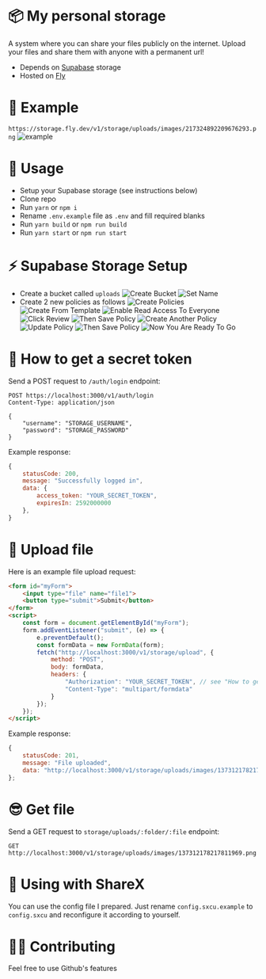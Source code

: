 # 📦 My personal storage
A system where you can share your files publicly on the internet. Upload your files and share them with anyone with a permanent url!
- Depends on [Supabase](https://supabase.io/) storage
- Hosted on [Fly](https://fly.io/)

# 🎁 Example
`https://storage.fly.dev/v1/storage/uploads/images/217324892209676293.png`
![example](https://storage.fly.dev/v1/storage/uploads/images/217324892209676293.png)

# 🎈 Usage
- Setup your Supabase storage (see instructions below)
- Clone repo
- Run `yarn` or `npm i`
- Rename `.env.example` file as `.env` and fill required blanks
- Run `yarn build` or `npm run build`
- Run `yarn start` or `npm run start` 

# ⚡️ Supabase Storage Setup
- Create a bucket called `uploads`
![Create Bucket](https://storage.fly.dev/v1/storage/uploads/images/214474010631733253.png)
![Set Name](https://storage.fly.dev/v1/storage/uploads/images/214476763441528847.png)
- Create 2 new policies as follows
![Create Policies](https://storage.fly.dev/v1/storage/uploads/images/214474469236932614.png)
![Create From Template](https://storage.fly.dev/v1/storage/uploads/images/214474618927448071.png)
![Enable Read Access To Everyone](https://storage.fly.dev/v1/storage/uploads/images/214474787119038472.png)
![Click Review](https://storage.fly.dev/v1/storage/uploads/images/214474952768880649.png)
![Then Save Policy](https://storage.fly.dev/v1/storage/uploads/images/214475066094780426.png)
![Create Another Policy](https://storage.fly.dev/v1/storage/uploads/images/214475499529961483.png)
![Update Policy](https://storage.fly.dev/v1/storage/uploads/images/214476197688639500.png)
![Then Save Policy](https://storage.fly.dev/v1/storage/uploads/images/214476313275269133.png)
![Now You Are Ready To Go](https://storage.fly.dev/v1/storage/uploads/images/214476505919651854.png)

# 🔑 How to get a secret token
Send a POST request to `/auth/login` endpoint:
```
POST https://localhost:3000/v1/auth/login
Content-Type: application/json

{
    "username": "STORAGE_USERNAME",
    "password": "STORAGE_PASSWORD"
}
```
Example response:
```js
{
    statusCode: 200,
    message: "Successfully logged in",
    data: {
        access_token: "YOUR_SECRET_TOKEN",
        expiresIn: 2592000000
    },
}
```

# 🧶 Upload file
Here is an example file upload request:
```html
<form id="myForm">
    <input type="file" name="file1">
    <button type="submit">Submit</button>
</form>
<script>
    const form = document.getElementById("myForm");
    form.addEventListener("submit", (e) => {
        e.preventDefault();
        const formData = new FormData(form);
        fetch("http://localhost:3000/v1/storage/upload", {
            method: "POST",
            body: formData,
            headers: {
                "Authorization": "YOUR_SECRET_TOKEN", // see "How to get secret token"
                "Content-Type": "multipart/formdata"
            }
        });
    });
</script>
```

Example response: 
```js
{
    statusCode: 201,
    message: "File uploaded",
    data: "http://localhost:3000/v1/storage/uploads/images/137312178217811969.png",
};
```

# 😎 Get file
Send a GET request to `storage/uploads/:folder/:file` endpoint:
```
GET http://localhost:3000/v1/storage/uploads/images/137312178217811969.png
```

# 🚀 Using with ShareX
You can use the config file I prepared. Just rename `config.sxcu.example` to `config.sxcu` and reconfigure it according to yourself.

# 🤼‍♂️ Contributing
Feel free to use Github's features

